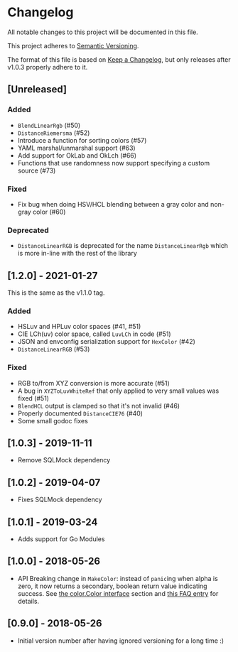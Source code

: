 # Changelog
All notable changes to this project will be documented in this file.

This project adheres to [Semantic Versioning](https://semver.org/spec/v2.0.0.html).

The format of this file is based on [Keep a Changelog](https://keepachangelog.com/en/1.0.0/),
but only releases after v1.0.3 properly adhere to it.

## [Unreleased]
### Added
- `BlendLinearRgb` (#50)
- `DistanceRiemersma` (#52)
- Introduce a function for sorting colors (#57)
- YAML marshal/unmarshal support (#63)
- Add support for OkLab and OkLch (#66)
- Functions that use randomness now support specifying a custom source (#73)

### Fixed
- Fix bug when doing HSV/HCL blending between a gray color and non-gray color (#60)

### Deprecated
- `DistanceLinearRGB` is deprecated for the name `DistanceLinearRgb` which is more in-line with the rest of the library


## [1.2.0] - 2021-01-27
This is the same as the v1.1.0 tag.

### Added
- HSLuv and HPLuv color spaces (#41, #51)
- CIE LCh(uv) color space, called `LuvLCh` in code (#51)
- JSON and envconfig serialization support for `HexColor` (#42)
- `DistanceLinearRGB` (#53)

### Fixed
- RGB to/from XYZ conversion is more accurate (#51)
- A bug in `XYZToLuvWhiteRef` that only applied to very small values was fixed (#51)
- `BlendHCL` output is clamped so that it's not invalid (#46)
- Properly documented `DistanceCIE76` (#40)
- Some small godoc fixes


## [1.0.3] - 2019-11-11
- Remove SQLMock dependency


## [1.0.2] - 2019-04-07
- Fixes SQLMock dependency


## [1.0.1] - 2019-03-24
- Adds support for Go Modules


## [1.0.0] - 2018-05-26
- API Breaking change in `MakeColor`: instead of `panic`ing when alpha is zero, it now returns a secondary, boolean return value indicating success. See [the color.Color interface](#the-colorcolor-interface) section and [this FAQ entry](#q-why-would-makecolor-ever-fail) for details.


## [0.9.0] - 2018-05-26
- Initial version number after having ignored versioning for a long time :)
